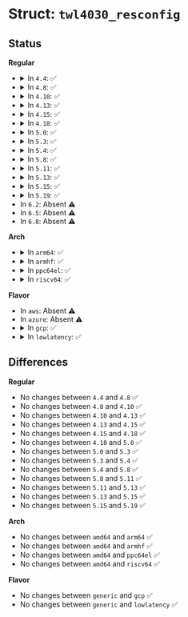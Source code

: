 # Struct: <code>twl4030_resconfig</code>

## Status
<b>Regular</b>
<ul>
<li>
<details>
<summary>In <code>4.4</code>: ✅</summary>

```c
struct twl4030_resconfig {
    u8 resource;
    u8 devgroup;
    u8 type;
    u8 type2;
    u8 remap_off;
    u8 remap_sleep;
};
```
</details>
</li>
<li>
<details>
<summary>In <code>4.8</code>: ✅</summary>

```c
struct twl4030_resconfig {
    u8 resource;
    u8 devgroup;
    u8 type;
    u8 type2;
    u8 remap_off;
    u8 remap_sleep;
};
```
</details>
</li>
<li>
<details>
<summary>In <code>4.10</code>: ✅</summary>

```c
struct twl4030_resconfig {
    u8 resource;
    u8 devgroup;
    u8 type;
    u8 type2;
    u8 remap_off;
    u8 remap_sleep;
};
```
</details>
</li>
<li>
<details>
<summary>In <code>4.13</code>: ✅</summary>

```c
struct twl4030_resconfig {
    u8 resource;
    u8 devgroup;
    u8 type;
    u8 type2;
    u8 remap_off;
    u8 remap_sleep;
};
```
</details>
</li>
<li>
<details>
<summary>In <code>4.15</code>: ✅</summary>

```c
struct twl4030_resconfig {
    u8 resource;
    u8 devgroup;
    u8 type;
    u8 type2;
    u8 remap_off;
    u8 remap_sleep;
};
```
</details>
</li>
<li>
<details>
<summary>In <code>4.18</code>: ✅</summary>

```c
struct twl4030_resconfig {
    u8 resource;
    u8 devgroup;
    u8 type;
    u8 type2;
    u8 remap_off;
    u8 remap_sleep;
};
```
</details>
</li>
<li>
<details>
<summary>In <code>5.0</code>: ✅</summary>

```c
struct twl4030_resconfig {
    u8 resource;
    u8 devgroup;
    u8 type;
    u8 type2;
    u8 remap_off;
    u8 remap_sleep;
};
```
</details>
</li>
<li>
<details>
<summary>In <code>5.3</code>: ✅</summary>

```c
struct twl4030_resconfig {
    u8 resource;
    u8 devgroup;
    u8 type;
    u8 type2;
    u8 remap_off;
    u8 remap_sleep;
};
```
</details>
</li>
<li>
<details>
<summary>In <code>5.4</code>: ✅</summary>

```c
struct twl4030_resconfig {
    u8 resource;
    u8 devgroup;
    u8 type;
    u8 type2;
    u8 remap_off;
    u8 remap_sleep;
};
```
</details>
</li>
<li>
<details>
<summary>In <code>5.8</code>: ✅</summary>

```c
struct twl4030_resconfig {
    u8 resource;
    u8 devgroup;
    u8 type;
    u8 type2;
    u8 remap_off;
    u8 remap_sleep;
};
```
</details>
</li>
<li>
<details>
<summary>In <code>5.11</code>: ✅</summary>

```c
struct twl4030_resconfig {
    u8 resource;
    u8 devgroup;
    u8 type;
    u8 type2;
    u8 remap_off;
    u8 remap_sleep;
};
```
</details>
</li>
<li>
<details>
<summary>In <code>5.13</code>: ✅</summary>

```c
struct twl4030_resconfig {
    u8 resource;
    u8 devgroup;
    u8 type;
    u8 type2;
    u8 remap_off;
    u8 remap_sleep;
};
```
</details>
</li>
<li>
<details>
<summary>In <code>5.15</code>: ✅</summary>

```c
struct twl4030_resconfig {
    u8 resource;
    u8 devgroup;
    u8 type;
    u8 type2;
    u8 remap_off;
    u8 remap_sleep;
};
```
</details>
</li>
<li>
<details>
<summary>In <code>5.19</code>: ✅</summary>

```c
struct twl4030_resconfig {
    u8 resource;
    u8 devgroup;
    u8 type;
    u8 type2;
    u8 remap_off;
    u8 remap_sleep;
};
```
</details>
</li>
<li>
In <code>6.2</code>: Absent ⚠️
</li>
<li>
In <code>6.5</code>: Absent ⚠️
</li>
<li>
In <code>6.8</code>: Absent ⚠️
</li>
</ul>
<b>Arch</b>
<ul>
<li>
<details>
<summary>In <code>arm64</code>: ✅</summary>

```c
struct twl4030_resconfig {
    u8 resource;
    u8 devgroup;
    u8 type;
    u8 type2;
    u8 remap_off;
    u8 remap_sleep;
};
```
</details>
</li>
<li>
<details>
<summary>In <code>armhf</code>: ✅</summary>

```c
struct twl4030_resconfig {
    u8 resource;
    u8 devgroup;
    u8 type;
    u8 type2;
    u8 remap_off;
    u8 remap_sleep;
};
```
</details>
</li>
<li>
<details>
<summary>In <code>ppc64el</code>: ✅</summary>

```c
struct twl4030_resconfig {
    u8 resource;
    u8 devgroup;
    u8 type;
    u8 type2;
    u8 remap_off;
    u8 remap_sleep;
};
```
</details>
</li>
<li>
<details>
<summary>In <code>riscv64</code>: ✅</summary>

```c
struct twl4030_resconfig {
    u8 resource;
    u8 devgroup;
    u8 type;
    u8 type2;
    u8 remap_off;
    u8 remap_sleep;
};
```
</details>
</li>
</ul>
<b>Flavor</b>
<ul>
<li>
In <code>aws</code>: Absent ⚠️
</li>
<li>
In <code>azure</code>: Absent ⚠️
</li>
<li>
<details>
<summary>In <code>gcp</code>: ✅</summary>

```c
struct twl4030_resconfig {
    u8 resource;
    u8 devgroup;
    u8 type;
    u8 type2;
    u8 remap_off;
    u8 remap_sleep;
};
```
</details>
</li>
<li>
<details>
<summary>In <code>lowlatency</code>: ✅</summary>

```c
struct twl4030_resconfig {
    u8 resource;
    u8 devgroup;
    u8 type;
    u8 type2;
    u8 remap_off;
    u8 remap_sleep;
};
```
</details>
</li>
</ul>

## Differences
<b>Regular</b>
<ul>
<li>
No changes between <code>4.4</code> and <code>4.8</code> ✅
</li>
<li>
No changes between <code>4.8</code> and <code>4.10</code> ✅
</li>
<li>
No changes between <code>4.10</code> and <code>4.13</code> ✅
</li>
<li>
No changes between <code>4.13</code> and <code>4.15</code> ✅
</li>
<li>
No changes between <code>4.15</code> and <code>4.18</code> ✅
</li>
<li>
No changes between <code>4.18</code> and <code>5.0</code> ✅
</li>
<li>
No changes between <code>5.0</code> and <code>5.3</code> ✅
</li>
<li>
No changes between <code>5.3</code> and <code>5.4</code> ✅
</li>
<li>
No changes between <code>5.4</code> and <code>5.8</code> ✅
</li>
<li>
No changes between <code>5.8</code> and <code>5.11</code> ✅
</li>
<li>
No changes between <code>5.11</code> and <code>5.13</code> ✅
</li>
<li>
No changes between <code>5.13</code> and <code>5.15</code> ✅
</li>
<li>
No changes between <code>5.15</code> and <code>5.19</code> ✅
</li>
</ul>
<b>Arch</b>
<ul>
<li>
No changes between <code>amd64</code> and <code>arm64</code> ✅
</li>
<li>
No changes between <code>amd64</code> and <code>armhf</code> ✅
</li>
<li>
No changes between <code>amd64</code> and <code>ppc64el</code> ✅
</li>
<li>
No changes between <code>amd64</code> and <code>riscv64</code> ✅
</li>
</ul>
<b>Flavor</b>
<ul>
<li>
No changes between <code>generic</code> and <code>gcp</code> ✅
</li>
<li>
No changes between <code>generic</code> and <code>lowlatency</code> ✅
</li>
</ul>
